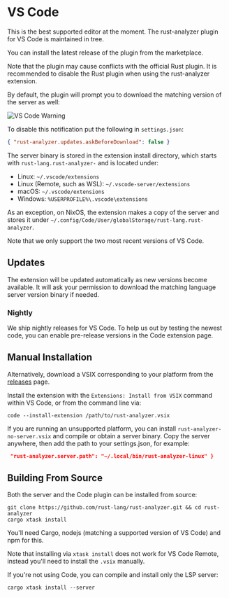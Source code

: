 # VS Code

This is the best supported editor at the moment. The rust-analyzer plugin for VS Code is maintained in tree.

You can install the latest release of the plugin from the marketplace.

Note that the plugin may cause conflicts with the official Rust plugin. It is recommended to disable the Rust plugin when using the rust-analyzer extension.

By default, the plugin will prompt you to download the matching version of the server as well:

![VS Code Warning](/images/installation/vscode-1.png)

To disable this notification put the following in `settings.json`:

```json
{ "rust-analyzer.updates.askBeforeDownload": false }
```

The server binary is stored in the extension install directory, which starts with `rust-lang.rust-analyzer-` and is located under:

* Linux: `~/.vscode/extensions`
* Linux (Remote, such as WSL): `~/.vscode-server/extensions`
* macOS: `~/.vscode/extensions`
* Windows: `%USERPROFILE%\.vscode\extensions`

As an exception, on NixOS, the extension makes a copy of the server and stores it under `~/.config/Code/User/globalStorage/rust-lang.rust-analyzer`.

Note that we only support the two most recent versions of VS Code.

## Updates

The extension will be updated automatically as new versions become available.
It will ask your permission to download the matching language server version binary if needed.

### Nightly

We ship nightly releases for VS Code.
To help us out by testing the newest code, you can enable pre-release versions in the Code extension page.

## Manual Installation

Alternatively, download a VSIX corresponding to your platform from the
[releases](https://github.com/rust-lang/rust-analyzer/releases) page.

Install the extension with the `Extensions: Install from VSIX` command within VS Code, or from the command line via:

```shell
code --install-extension /path/to/rust-analyzer.vsix
```

If you are running an unsupported platform, you can install `rust-analyzer-no-server.vsix` and compile or obtain a server binary.
Copy the server anywhere, then add the path to your settings.json, for example:

```json
 "rust-analyzer.server.path": "~/.local/bin/rust-analyzer-linux" }
```

## Building From Source

Both the server and the Code plugin can be installed from source:

```shell
git clone https://github.com/rust-lang/rust-analyzer.git && cd rust-analyzer
cargo xtask install
```

You'll need Cargo, nodejs (matching a supported version of VS Code) and npm for this.

Note that installing via `xtask install` does not work for VS Code Remote, instead you'll need to install the `.vsix` manually.

If you're not using Code, you can compile and install only the LSP server:

```shell
cargo xtask install --server
```
